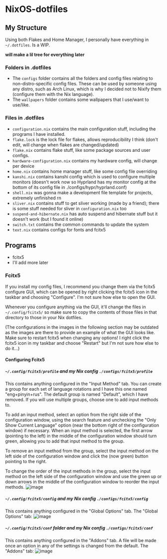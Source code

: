 # NixOS-dotfiles

## My Structure

Using both Flakes and Home Manager, I personally have everything in `~/.dotfiles`. Is a WIP.

**will make a lil tree for everything later**

### Folders in .dotfiles
* The `configs` folder contains all the folders and config files relating to non-distro-specific config files. These can be used by someone using any distro, such as Arch Linux, which is why I decided not to Nixify them (configure them with the Nix language).
* The `wallpapers` folder contains some wallpapers that I use/want to use/like.

### Files in .dotfiles

* `configuration.nix` contains the main configuration stuff, including the programs I have installed.
* `flake.lock` is the lock file for flakes, allows reproducibility I think (don't edit, will change when flakes are changed/updated)
* `flake.nix` contains flake stuff, like some package sources and user configs.
* `hardware-configuration.nix` contains my hardware config, will change per device
* `home.nix` contains home manager stuff, like some config file overriding
* `kanshi.nix` contains kanshi config which is used to configure multiple monitors (doesn't work now so Hyprland has my monitor config at the bottom of its config file in ./configs/hypr/hyprland.conf)
* `shell.nix` was gonna make a development file template for projects, extremely unfinished rn
* `sliver.nix` contains stuff to get sliver working (made by a friend); there is some stuff needed for sliver in `configuration.nix` too
* `suspend-and-hibernate.nix` has auto suspend and hibernate stuff but it doesn't work (but I found it online)
* `switch.txt` contains the common commands to update the system
* `text.nix` contains configs for fonts and fcitx5

## Programs

* fcitx5
* I'll add more later

### Fcitx5

If you install my config files, I recommend you change them via the fcitx5 configure GUI, which can be opened by right clicking the fcitx5 icon in the taskbar and choosing "Configure". I'm not sure how else to open the GUI.

Whenever you configure anything via the GUI, it'll change the files in `~/.config/fcitx5/` so make sure to copy the contents of those files in that directory to those in your Nix dotfiles.

(The configurations in the images in the following section may be outdated as the images are there to provide an example of what the GUI looks like. Make sure to restart fcitx5 when changing any options! I right click the fcitx5 icon in my taskbar and choose "Restart" but I'm not sure how else to do it...)

#### Configuring Fcitx5

##### `~/.config/fcitx5/profile` and my Nix config `./configs/fcitx5/profile`

This contains anything configured in the "Input Method" tab. You can create a group for each set of language rotations and I have this one named "eng+pinyin+rus". The default group is named "Default", which I have removed. If you will use multiple groups, choose one to add input methods to.

To add an input method, select an option from the right side of the configuration window, using the search feature and unchecking the "Only Show Current Language" option (near the bottom right of the configuration window) if necessary. When an input method is selected, the first arrow (pointing to the left) in the middle of the configuration window should turn green, allowing you to add that input method to the group.

To remove an input method from the group, select the input method on the left side of the configuration window and click the (now green) button pointing to the right.

To change the order of the input methods in the group, select the input method on the left side of the configuration window and use the green up or down arrows in the middle of the configuration window to reorder the input methods. 
![image](https://github.com/user-attachments/assets/0e44bc1d-ef95-4265-ac6f-934a8e38dff2)

##### `~/.config/fcitx5/config` and my Nix config `./configs/fcitx5/config`

This contains anything configured in the "Global Options" tab. The "Global Options" tab:
![image](https://github.com/user-attachments/assets/bc37c59d-e9ec-4c47-9855-305bf92a34fa)

##### `~/.config/fcitx5/conf` folder and my Nix config `./configs/fcitx5/conf`

This contains anything configured in the "Addons" tab. A file will be made once an option in any of the settings is changed from the default. The "Addons" tab:
![image](https://github.com/user-attachments/assets/2c6511a0-dbf3-43b2-9273-67300681cfaa)
